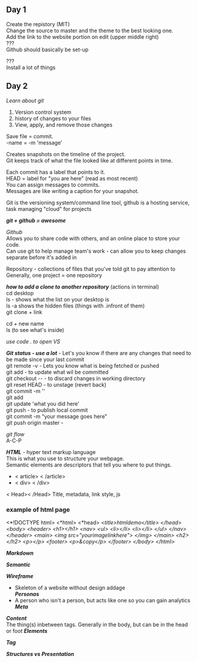 ## Day 1
Create the repistory (MIT)  
Change the source to master and the theme to the best looking one.  
Add the link to the website portion on edit (upper middle right)  
???  
Github should basically be set-up  

???  
Install a lot of things  

## Day 2  
*Learn about git*  
<ol> <li>Version control system</li>  
<li> history of changes to your files</li>  
<li>View, apply, and remove those changes</li>  
<li<Keep all your project files in one repository</li></ol>  

Save file = commit.  
-name = -m 'message'  

Creates snapshots on the timeline of the project.  
Git keeps track of what the file looked like at different points in time.  

Each commit has a label that points to it.  
HEAD = label for "you are here" (read as most recent)  
You can assign messages to commits.  
Messages are like writing a caption for your snapshot.  

Git is the versioning system/command line tool, github is a hosting service, task managing "cloud" for projects  

_**git + github = awesome**_  

*Github*  
Allows you to share code with others, and an online place to store your code.  
Can use git to help manage team's work - can allow you to keep changes separate before it's added in  

Repository - collections of files that you've told git to pay attention to  
Generally, one project = one repository  

_**how to add a clone to another repository**_ (actions in terminal)  
cd desktop  
ls - shows what the list on your desktop is  
ls -a shows the hidden files (things with .infront of them)  
git clone + link  

cd + new name  
ls (to see what's inside)  


*use code . to open VS*  

__*Git status - use a lot*__ - Let's you know if there are any changes that need to be made since your last commit  
git remote -v - Lets you know what is being fetched or pushed  
git add <file> - to update what wil be committed  
git checkout -- <file> - to discard changes in working directory  
git reset HEAD <file> - to unstage (revert back)  
git commit -m '<add or update file markdown examples>'   
  git add <file name>  
  git update 'what you did here'  
git push - to publish local commit  
git commit -m "your message goes here"  
git push origin master -   

*git flow*  
A-C-P  

__*HTML*__ - hyper text markup language  
This is what you use to structure your webpage.  
Semantic elements are descriptors that tell you where to put things.  
- < article> < /article>  
- < div> < /div>  

< Head>< /Head> Title, metadata, link style, js  

### example of html page
<*!DOCTYPE html>
<*html>
  <*head>
    <*title>htmldemo</*title>
  <*/head>
  <*body>
    <*header>
      <*h1><*/h1>
      <*nav>
        <*ul>
          <*li><*/li>
          <*li><*/li>
        <*/ul>
      <*/nav>
    <*/header>
    <*main>
      <*img src="yourimagelinkhere">
      <*/img>
    <*/main>
      <*h2><*/h2>
      <*p><*/p>
    <*footer>
      <*p>&copy<*/p>
    <*/footer>
  <*/body>
<*/html>


__*Markdown*__  

__*Semantic*__  

__*Wireframe*__  
* Skeleton of a website without design addage  
__*Personas*__
* A person who isn't a person, but acts like one so you can gain analytics  
__*Meta*__  

__*Content*__  
The thing(s) inbetween tags. Generally in the body, but can be in the head or foot
__*Elements*__  

__*Tag*__  

__*Structures vs Presentation*__  

  









